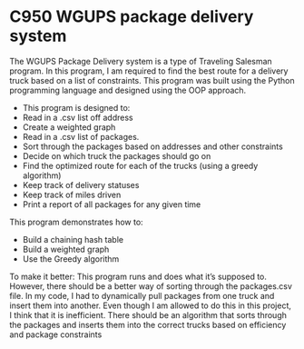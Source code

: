 # C950 WGUPS package delivery system

The WGUPS Package Delivery system is a type of Traveling Salesman program. In this program, I am required to find the best route for a delivery truck based on a list of constraints. This program was built using the Python programming language and designed using the OOP approach.

- This program is designed to:
- Read in a .csv list off address 
- Create a weighted graph 
- Read in a .csv list of packages.
- Sort through the packages based on addresses and other constraints
- Decide on which truck the packages should go on
- Find the optimized route for each of the trucks (using a greedy algorithm)
- Keep track of delivery statuses
- Keep track of miles driven 
- Print a report of all packages for any given time

This program demonstrates how to:
- Build a chaining hash table
- Build a weighted graph
- Use the Greedy algorithm

To make it better:
This program runs and does what it’s supposed to. However, there should be a better way of sorting through the packages.csv file.
In my code, I had to dynamically pull packages from one truck and insert them into another. Even though I am allowed to do this in this project, I think that it is inefficient. There should be an algorithm that sorts through the packages and inserts them into the correct trucks based on efficiency and package constraints
